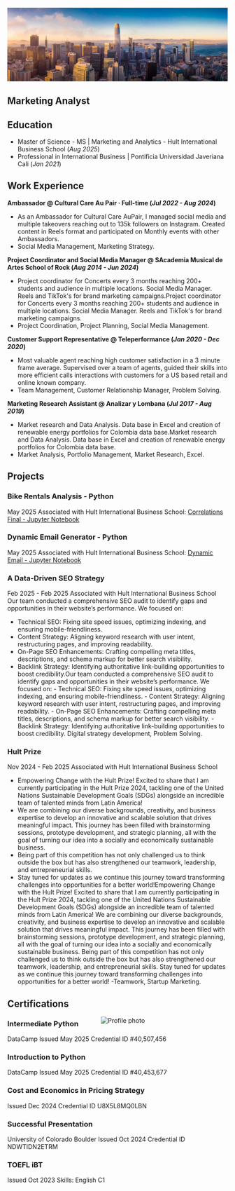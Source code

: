  ![profile](/assets/360_F_278687684_vXZpgT77CwU14zTwtrJh4dNUpt00K9a6.jpg)

## Marketing Analyst

## Education
- Master of Science - MS | Marketing and Analytics - Hult International Business School (_Aug 2025_)								       		
- Professional in International Business	| Pontificia Universidad Javeriana Cali (_Jan 2021_)	 			        		

## Work Experience
**Ambassador @ Cultural Care Au Pair · Full-time (_Jul 2022 - Aug 2024_)**
- As an Ambassador for Cultural Care AuPair, I managed social media and multiple takeovers reaching out to 135k followers on Instagram. Created content in Reels format and participated on Monthly events with other Ambassadors.
- Social Media Management, Marketing Strategy.

**Project Coordinator and Social Media Manager @ SAcademia Musical de Artes School of Rock (_Aug 2014 - Jun 2024_)**
- Project coordinator for Concerts every 3 months reaching 200+ students and audience in multiple locations. Social Media Manager. Reels and TikTok's for brand marketing campaigns.Project coordinator for Concerts every 3 months reaching 200+ students and audience in multiple locations. Social Media Manager. Reels and TikTok's for brand marketing campaigns.
- Project Coordination, Project Planning, Social Media Management.

**Customer Support Representative @ Teleperformance (_Jan 2020 - Dec 2020_)**
- Most valuable agent reaching high customer satisfaction in a 3 minute frame average. Supervised over a team of agents, guided their skills into more efficient calls interactions with customers for a US based retail and online known company.
- Team Management, Customer Relationship Manager, Problem Solving.

**Marketing Research Assistant @ Analizar y Lombana (_Jul 2017 - Aug 2019_)**
- Market research and Data Analysis. Data base in Excel and creation of renewable energy portfolios for Colombia data base.Market research and Data Analysis. Data base in Excel and creation of renewable energy portfolios for Colombia data base.
- Market Analysis, Portfolio Management, Market Research, Excel.


## Projects
### Bike Rentals Analysis - Python

May 2025 
Associated with Hult International Business School: 
[Correlations Final - Jupyter Notebook](/files/Correlations%20Final.ipynb)

### Dynamic Email Generator - Python
May 2025 
Associated with Hult International Business School: 
[Dynamic Email - Jupyter Notebook](/files/Dynamic%20Email%20Generator%20Individual.ipynb)
   
### A Data-Driven SEO Strategy

Feb 2025 - Feb 2025
Associated with Hult International Business School
Our team conducted a comprehensive SEO audit to identify gaps and opportunities in their website’s performance. We focused on:
 - Technical SEO: Fixing site speed issues, optimizing indexing, and ensuring mobile-friendliness.
 - Content Strategy: Aligning keyword research with user intent, restructuring pages, and improving readability.
 - On-Page SEO Enhancements: Crafting compelling meta titles, descriptions, and schema markup for better search visibility.
 - Backlink Strategy: Identifying authoritative link-building opportunities to boost credibility.Our team conducted a comprehensive SEO
   audit to identify gaps and opportunities in their website’s performance. We focused on: - Technical SEO: Fixing site speed issues,
   optimizing indexing, and ensuring mobile-friendliness. - Content Strategy: Aligning keyword research with user intent, restructuring
   pages, and improving readability. - On-Page SEO Enhancements: Crafting compelling meta titles, descriptions, and schema markup for better
   search visibility. - Backlink Strategy: Identifying authoritative link-building opportunities to boost credibility.
   Digital strategy development, Problem Solving.

### Hult Prize

Nov 2024 - Feb 2025
Associated with Hult International Business School

- Empowering Change with the Hult Prize!
  Excited to share that I am currently participating in the Hult Prize 2024, tackling one of the United Nations Sustainable Development Goals (SDGs) alongside an incredible team of
  talented minds from Latin America! 
- We are combining our diverse backgrounds, creativity, and business expertise to develop an innovative and scalable solution that drives meaningful impact. This journey has been
  filled with brainstorming sessions, prototype development, and strategic planning, all with the goal of turning our idea into a socially and economically sustainable business.
- Being part of this competition has not only challenged us to think outside the box but has also strengthened our teamwork, leadership, and entrepreneurial skills.
- Stay tuned for updates as we continue this journey toward transforming challenges into opportunities for a better world!Empowering Change with the Hult Prize! Excited to share that    I am currently participating in the Hult Prize 2024, tackling one of the United Nations Sustainable Development Goals (SDGs) alongside an incredible team of talented minds from
  Latin America! We are combining our diverse backgrounds, creativity, and business expertise to develop an innovative and scalable solution that drives meaningful impact. This
  journey has been filled with brainstorming sessions, prototype development, and strategic planning, all with the goal of turning our idea into a socially and economically
  sustainable business. Being part of this competition has not only challenged us to think outside the box but has also strengthened our teamwork, leadership, and entrepreneurial
  skills. Stay tuned for updates as we continue this journey toward transforming challenges into opportunities for a better world!
  -Teamwork, Startup Marketing.
  
 
## Certifications

<img src="./assets/Linkedin.jpg" alt="Profile photo" width="290" align="right">


### Intermediate Python

DataCamp
Issued May 2025
Credential ID #40,507,456

### Introduction to Python

DataCamp
Issued May 2025
Credential ID #40,453,677

### Cost and Economics in Pricing Strategy

Issued Dec 2024
Credential ID U8X5L8MQ0LBN

### Successful Presentation

University of Colorado Boulder
Issued Oct 2024
Credential ID NDWTIDN2ETRM

### TOEFL iBT

Issued Oct 2023
Skills: English C1

